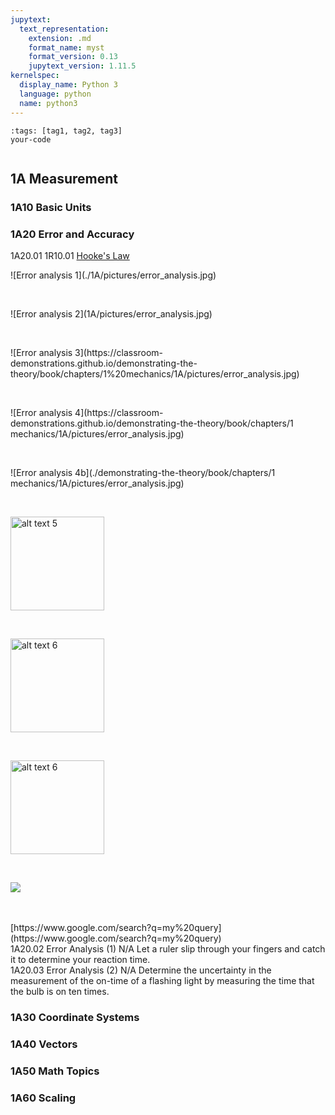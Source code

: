 ```yaml
---
jupytext:
  text_representation:
    extension: .md
    format_name: myst
    format_version: 0.13
    jupytext_version: 1.11.5
kernelspec:
  display_name: Python 3
  language: python
  name: python3
---
```


```{code-cell}
:tags: [tag1, tag2, tag3]
your-code
```

```{contents}
```

## 1A	Measurement

### 1A10	Basic Units
### 1A20	Error and Accuracy

1A20.01	1R10.01	 		[Hooke's Law](https://www.de-monstrare.nl/pdf/Hooke%27s%20law.pdf)
<br/>

<p>![Error analysis 1](./1A/pictures/error_analysis.jpg)</p>
<br/>
<p>![Error analysis 2](1A/pictures/error_analysis.jpg)</p>
<br/>
<p>![Error analysis 3](https://classroom-demonstrations.github.io/demonstrating-the-theory/book/chapters/1%20mechanics/1A/pictures/error_analysis.jpg)</p>
<br/> 
<p>![Error analysis 4](https://classroom-demonstrations.github.io/demonstrating-the-theory/book/chapters/1 mechanics/1A/pictures/error_analysis.jpg)</p>
<br/>
<p>![Error analysis 4b](./demonstrating-the-theory/book/chapters/1 mechanics/1A/pictures/error_analysis.jpg)</p>
<br/>
<p><img src="./1A/pictures/error_analysis.jpg" alt="alt text 5" title="image Title 5" width="150"/></p>
<br/>
<p><img src="https://github.com/classroom-demonstrations/demonstrating-the-theory/tree/master/book/chapters/1%20mechanics/1A/pictures/error_analysis.jpg" alt="alt text 6" title="image Title 6" width="150"/></p>
<br/>
<p><img src="https://classroom-demonstrations.github.io/demonstrating-the-theory/book/chapters/1 mechanics/1A/pictures/error_analysis.jpg" alt="alt text 6" title="image Title 6" width="150"/></p>
<br/>
<p><img src="https://classroom-demonstrations.github.io/demonstrating-the-theory/book/chapters/1%20mechanics/1A/pictures/error_analysis.jpg"/></p>
<br/>

<br/>
[https://www.google.com/search?q=my%20query](https://www.google.com/search?q=my%20query)
<br/>
1A20.02				Error Analysis (1)	N/A		Let a ruler slip through your fingers and catch it to determine your reaction time.
<br/>
1A20.03				Error Analysis (2)	N/A		Determine the uncertainty in the measurement of the on-time of a flashing light by measuring the time that the bulb is on ten times.

### 1A30	Coordinate Systems
### 1A40	Vectors
### 1A50	Math Topics
### 1A60	Scaling
